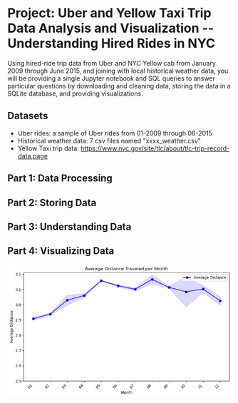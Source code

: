 # Project: Uber and Yellow Taxi Trip Data Analysis and Visualization -- Understanding Hired Rides in NYC

Using hired-ride trip data from Uber and NYC Yellow cab from January 2009 through June 2015, and joining with local historical weather data, you will be providing a single Jupyter notebook and SQL queries to answer particular questions by downloading and cleaning data, storing the data in a SQLite database, and providing visualizations.

## Datasets

* Uber rides: a sample of Uber rides from 01-2009 through 06-2015
* Historical weather data: 7 csv files named "xxxx_weather.csv"
* Yellow Taxi trip data: https://www.nyc.gov/site/tlc/about/tlc-trip-record-data.page

## Part 1: Data Processing

## Part 2: Storing Data

## Part 3: Understanding Data

## Part 4: Visualizing Data

<img src="visualization\average_distance.png">
